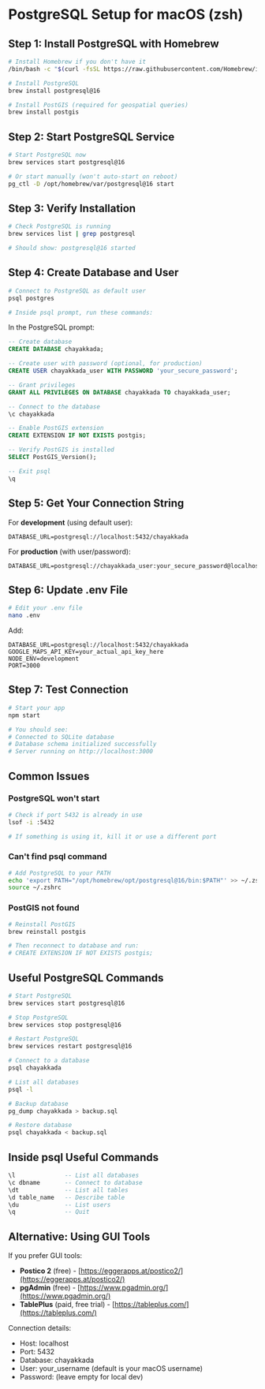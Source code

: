 # PostgreSQL Setup for macOS (zsh)

## Step 1: Install PostgreSQL with Homebrew

```zsh
# Install Homebrew if you don't have it
/bin/bash -c "$(curl -fsSL https://raw.githubusercontent.com/Homebrew/install/HEAD/install.sh)"

# Install PostgreSQL
brew install postgresql@16

# Install PostGIS (required for geospatial queries)
brew install postgis
```

## Step 2: Start PostgreSQL Service

```zsh
# Start PostgreSQL now
brew services start postgresql@16

# Or start manually (won't auto-start on reboot)
pg_ctl -D /opt/homebrew/var/postgresql@16 start
```

## Step 3: Verify Installation

```zsh
# Check PostgreSQL is running
brew services list | grep postgresql

# Should show: postgresql@16 started
```

## Step 4: Create Database and User

```zsh
# Connect to PostgreSQL as default user
psql postgres

# Inside psql prompt, run these commands:
```

In the PostgreSQL prompt:
```sql
-- Create database
CREATE DATABASE chayakkada;

-- Create user with password (optional, for production)
CREATE USER chayakkada_user WITH PASSWORD 'your_secure_password';

-- Grant privileges
GRANT ALL PRIVILEGES ON DATABASE chayakkada TO chayakkada_user;

-- Connect to the database
\c chayakkada

-- Enable PostGIS extension
CREATE EXTENSION IF NOT EXISTS postgis;

-- Verify PostGIS is installed
SELECT PostGIS_Version();

-- Exit psql
\q
```

## Step 5: Get Your Connection String

For **development** (using default user):
```
DATABASE_URL=postgresql://localhost:5432/chayakkada
```

For **production** (with user/password):
```
DATABASE_URL=postgresql://chayakkada_user:your_secure_password@localhost:5432/chayakkada
```

## Step 6: Update .env File

```zsh
# Edit your .env file
nano .env
```

Add:
```env
DATABASE_URL=postgresql://localhost:5432/chayakkada
GOOGLE_MAPS_API_KEY=your_actual_api_key_here
NODE_ENV=development
PORT=3000
```

## Step 7: Test Connection

```zsh
# Start your app
npm start

# You should see:
# Connected to SQLite database
# Database schema initialized successfully
# Server running on http://localhost:3000
```

## Common Issues

### PostgreSQL won't start
```zsh
# Check if port 5432 is already in use
lsof -i :5432

# If something is using it, kill it or use a different port
```

### Can't find psql command
```zsh
# Add PostgreSQL to your PATH
echo 'export PATH="/opt/homebrew/opt/postgresql@16/bin:$PATH"' >> ~/.zshrc
source ~/.zshrc
```

### PostGIS not found
```zsh
# Reinstall PostGIS
brew reinstall postgis

# Then reconnect to database and run:
# CREATE EXTENSION IF NOT EXISTS postgis;
```

## Useful PostgreSQL Commands

```zsh
# Start PostgreSQL
brew services start postgresql@16

# Stop PostgreSQL
brew services stop postgresql@16

# Restart PostgreSQL
brew services restart postgresql@16

# Connect to a database
psql chayakkada

# List all databases
psql -l

# Backup database
pg_dump chayakkada > backup.sql

# Restore database
psql chayakkada < backup.sql
```

## Inside psql Useful Commands

```sql
\l              -- List all databases
\c dbname       -- Connect to database
\dt             -- List all tables
\d table_name   -- Describe table
\du             -- List users
\q              -- Quit
```

## Alternative: Using GUI Tools

If you prefer GUI tools:
- **Postico 2** (free) - [https://eggerapps.at/postico2/](https://eggerapps.at/postico2/)
- **pgAdmin** (free) - [https://www.pgadmin.org/](https://www.pgadmin.org/)
- **TablePlus** (paid, free trial) - [https://tableplus.com/](https://tableplus.com/)

Connection details:
- Host: localhost
- Port: 5432
- Database: chayakkada
- User: your_username (default is your macOS username)
- Password: (leave empty for local dev)
